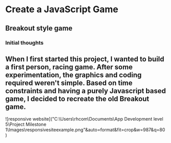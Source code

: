 # Create a JavaScript Game
## Breakout style game
### Initial thoughts
When I first started this project, I wanted to build a first person, racing game.  After some experimentation, the graphics and coding required weren't simple.
Based on time constraints and having a purely Javascript based game, I decided to recreate the old Breakout game.
---
![responsive website]("C:\Users\rhcom\Documents\App Development level 5\Project Milestone 1\Images\responsivesiteexample.png"&auto=format&fit=crop&w=987&q=80)
